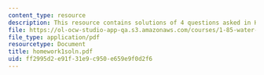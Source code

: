 ```yaml
---
content_type: resource
description: This resource contains solutions of 4 questions asked in Homework 1.
file: https://ol-ocw-studio-app-qa.s3.amazonaws.com/courses/1-85-water-and-wastewater-treatment-engineering-spring-2006/ff2995d2e91f31e9c950e659e9f0d2f6_homework1soln.pdf
file_type: application/pdf
resourcetype: Document
title: homework1soln.pdf
uid: ff2995d2-e91f-31e9-c950-e659e9f0d2f6
---
```

